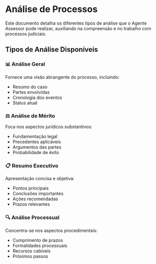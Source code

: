 # Análise de Processos

Este documento detalha os diferentes tipos de análise que o Agente Assessor pode realizar, auxiliando na compreensão e no trabalho com processos judiciais.

## Tipos de Análise Disponíveis

### 📊 Análise Geral
Fornece uma visão abrangente do processo, incluindo:
- Resumo do caso
- Partes envolvidas
- Cronologia dos eventos
- Status atual

### ⚖️ Análise de Mérito
Foca nos aspectos jurídicos substantivos:
- Fundamentação legal
- Precedentes aplicáveis
- Argumentos das partes
- Probabilidade de êxito

### 📋 Resumo Executivo
Apresentação concisa e objetiva:
- Pontos principais
- Conclusões importantes
- Ações recomendadas
- Prazos relevantes

### 🔍 Análise Processual
Concentra-se nos aspectos procedimentais:
- Cumprimento de prazos
- Formalidades processuais
- Recursos cabíveis
- Próximos passos
